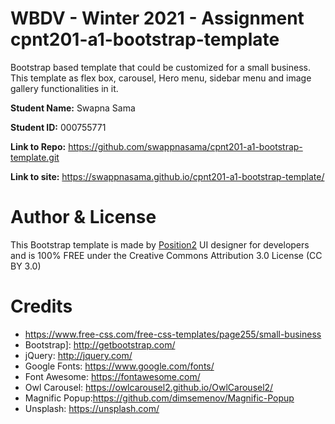 # WBDV - Winter 2021 - Assignment cpnt201-a1-bootstrap-template

Bootstrap based template that could be customized for a small business. This template  as flex box, carousel, Hero menu, sidebar menu and image gallery functionalities in it.

**Student Name:** Swapna Sama

**Student ID:** 000755771

**Link to Repo:** https://github.com/swappnasama/cpnt201-a1-bootstrap-template.git

**Link to site:** https://swappnasama.github.io/cpnt201-a1-bootstrap-template/

# Author & License

This Bootstrap template is made by [Position2](https://www.position2.com/) UI designer for developers and is 100% FREE under the Creative Commons Attribution 3.0 License (CC BY 3.0)


# Credits

- https://www.free-css.com/free-css-templates/page255/small-business
- Bootstrap]: http://getbootstrap.com/
- jQuery: http://jquery.com/
- Google Fonts: https://www.google.com/fonts/
- Font Awesome: https://fontawesome.com/
- Owl Carousel: https://owlcarousel2.github.io/OwlCarousel2/
- Magnific Popup:https://github.com/dimsemenov/Magnific-Popup
- Unsplash: https://unsplash.com/

